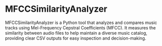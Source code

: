 # MFCCSimilarityAnalyzer
MFCCSimilarityAnalyzer is a Python tool that analyzes and compares music tracks using Mel-Frequency Cepstral Coefficients (MFCC). It measures the similarity between audio files to help maintain a diverse music catalog, providing clear CSV outputs for easy inspection and decision-making.
